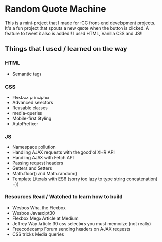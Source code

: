 # Random Quote Machine

This is a mini-project that I made for fCC front-end development projects. It's a fun project that spouts a new quote when the button is clicked. A feature to tweet it also is added!! I used HTML, Vanilla CSS and JS!!

## Things that I used / learned on the way

### HTML
* Semantic tags

### CSS
* Flexbox principles
* Advanced selectors
* Reusable classes
* media-queries
* Mobile-first Styling
* AutoPrefixer

### JS
* Namespace pollution
* Handling AJAX requests with the good'ol XHR API
* Handling AJAX with Fetch API
* Passing request headers
* Getters and Setters
* Math.floor() and Math.random()
* Template Literals with ES6 (sorry too lazy to type string concatenation) =))

### Resources Read / Watched to learn how to build
* Wesbos What the Flexbox
* Wesbos Javascipt30
* Flexbox Mega Article at Medium
* Jeffrey Way Article 30 css selectors you must memorize (not really)
* Freecodecamp Forum sending headers on AJAX requests
* CSS tricks Media queries